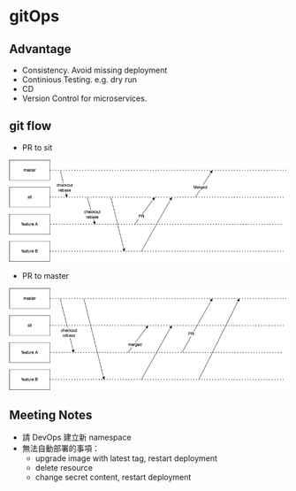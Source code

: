 # gitOps
## Advantage
* Consistency. Avoid missing deployment
* Continious Testing. e.g. dry run
* CD
* Version Control for microservices.

## git flow
* PR to sit

![prtosit](gitops-B.drawio.png)

* PR to master

![prtosit](gitops-A.drawio.png)

## Meeting Notes
* 請 DevOps 建立新 namespace 
* 無法自動部署的事項：
  * upgrade image with latest tag, restart deployment
  * delete resource
  * change secret content, restart deployment
